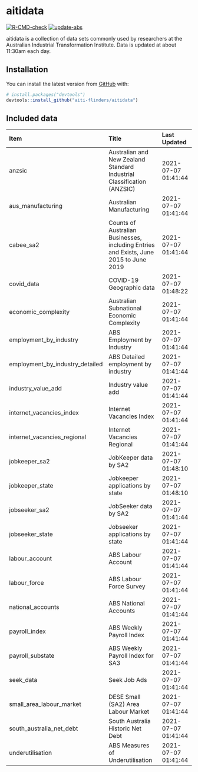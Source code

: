 
<!-- README.md is generated from README.Rmd. Please edit that file -->

# aitidata

<!-- badges: start -->

[![R-CMD-check](https://github.com/aiti-flinders/aitidata/actions/workflows/R-CMD-check.yaml/badge.svg)](https://github.com/aiti-flinders/aitidata/actions/workflows/R-CMD-check.yaml)
[![update-abs](https://github.com/aiti-flinders/aitidata/workflows/update-abs/badge.svg)](https://github.com/aiti-flinders/aitidata/actions)
<!-- badges: end -->

aitidata is a collection of data sets commonly used by researchers at
the Australian Industrial Transformation Institute. Data is updated at
about 11:30am each day.

## Installation

You can install the latest version from [GitHub](https://github.com/)
with:

``` r
# install.packages("devtools")
devtools::install_github("aiti-flinders/aitidata")
```

## Included data

| Item                               | Title                                                                                 | Last Updated        |
| :--------------------------------- | :------------------------------------------------------------------------------------ | :------------------ |
| anzsic                             | Australian and New Zealand Standard Industrial Classification (ANZSIC)                | 2021-07-07 01:41:44 |
| aus\_manufacturing                 | Australian Manufacturing                                                              | 2021-07-07 01:41:44 |
| cabee\_sa2                         | Counts of Australian Businesses, including Entries and Exists, June 2015 to June 2019 | 2021-07-07 01:41:44 |
| covid\_data                        | COVID-19 Geographic data                                                              | 2021-07-07 01:48:22 |
| economic\_complexity               | Australian Subnational Economic Complexity                                            | 2021-07-07 01:41:44 |
| employment\_by\_industry           | ABS Employment by Industry                                                            | 2021-07-07 01:41:44 |
| employment\_by\_industry\_detailed | ABS Detailed employment by industry                                                   | 2021-07-07 01:41:44 |
| industry\_value\_add               | Industry value add                                                                    | 2021-07-07 01:41:44 |
| internet\_vacancies\_index         | Internet Vacancies Index                                                              | 2021-07-07 01:41:44 |
| internet\_vacancies\_regional      | Internet Vacancies Regional                                                           | 2021-07-07 01:41:44 |
| jobkeeper\_sa2                     | JobKeeper data by SA2                                                                 | 2021-07-07 01:48:10 |
| jobkeeper\_state                   | Jobkeeper applications by state                                                       | 2021-07-07 01:48:10 |
| jobseeker\_sa2                     | JobSeeker data by SA2                                                                 | 2021-07-07 01:41:44 |
| jobseeker\_state                   | Jobseeker applications by state                                                       | 2021-07-07 01:41:44 |
| labour\_account                    | ABS Labour Account                                                                    | 2021-07-07 01:41:44 |
| labour\_force                      | ABS Labour Force Survey                                                               | 2021-07-07 01:41:44 |
| national\_accounts                 | ABS National Accounts                                                                 | 2021-07-07 01:41:44 |
| payroll\_index                     | ABS Weekly Payroll Index                                                              | 2021-07-07 01:41:44 |
| payroll\_substate                  | ABS Weekly Payroll Index for SA3                                                      | 2021-07-07 01:41:44 |
| seek\_data                         | Seek Job Ads                                                                          | 2021-07-07 01:41:44 |
| small\_area\_labour\_market        | DESE Small (SA2) Area Labour Market                                                   | 2021-07-07 01:41:44 |
| south\_australia\_net\_debt        | South Australia Historic Net Debt                                                     | 2021-07-07 01:41:44 |
| underutilisation                   | ABS Measures of Underutilisation                                                      | 2021-07-07 01:41:44 |
